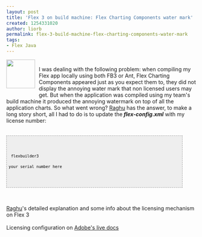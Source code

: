 ```yaml
---
layout: post
title: 'Flex 3 on build machine: Flex Charting Components water mark'
created: 1254331020
author: liorb
permalink: flex-3-build-machine-flex-charting-components-water-mark
tags:
- Flex Java
---
```

<a onblur="try {parent.deselectBloggerImageGracefully();} catch(e) {}" href="http://2.bp.blogspot.com/_tECzk8Tdl88/SsOVZuFaLuI/AAAAAAAAAFI/IYH3lT1lODo/s1600-h/fb_logo.jpg"><img style="margin: 0pt 10px 10px 0pt; float: left; cursor: pointer; width: 76px; height: 76px;" src="http://2.bp.blogspot.com/_tECzk8Tdl88/SsOVZuFaLuI/AAAAAAAAAFI/IYH3lT1lODo/s400/fb_logo.jpg" alt="" id="BLOGGER_PHOTO_ID_5387313848365231842" border="0" /></a><br />I was dealing with the following problem: when compiling my Flex app locally using both FB3 or Ant, Flex Charting Components appeared just as you expect them to, they did not display the annoying water mark that non licensed users may get. But when the application was compiled using my team's build machine it produced the annoying watermark on top of all the application charts. So what went wrong? <a href="http://raghuonflex.wordpress.com/2008/02/20/how-to-apply-the-data-visualization-license-on-command-line-in-flex-3/">Raghu</a> has the answer, to make a long story short, all I had to do is to update the<span style="font-weight: bold; font-style: italic;"> flex-config.xml</span> with my license number:<br /><br /><pre style="font-family: Andale Mono, Lucida Console, Monaco, fixed, monospace; color: #000000; background-color: #eee;font-size: 12px;border: 1px dashed #999999;line-height: 14px;padding: 5px; overflow: auto; width: 90%"><code><licenses><br />    <license><br />        <product>flexbuilder3</product><br />        <serial-number>your serial number here</serial-number><br />    </license><br /></licenses><br /></code></pre><br /><br /><a href="http://raghuonflex.wordpress.com/2008/02/20/how-to-apply-the-data-visualization-license-on-command-line-in-flex-3/">Raghu</a>'s detailed explanation and some info about the licensing mechanism on Flex 3<br /><br />Licensing configuration on <a href="http://livedocs.adobe.com/flex/3/html/help.html?content=configuring_environment_2.html#212596">Adobe's live docs</a>
